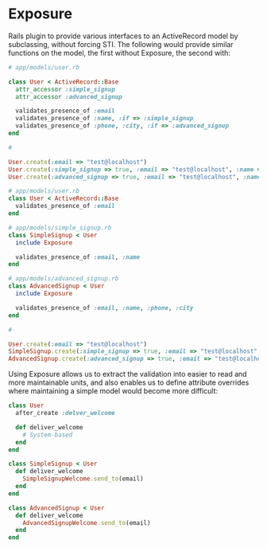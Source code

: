 # Exposure

Rails plugin to provide various interfaces to an ActiveRecord model by subclassing,
without forcing STI. The following would provide similar functions on the model, the first
without Exposure, the second with:

```ruby
# app/models/user.rb

class User < ActiveRecord::Base
  attr_accessor :simple_signup
  attr_accessor :advanced_signup

  validates_presence_of :email
  validates_presence_of :name, :if => :simple_signup
  validates_presence_of :phone, :city, :if => :advanced_signup
end

# 

User.create(:email => "test@localhost")
User.create(:simple_signup => true, :email => "test@localhost", :name => "Test Nancy")
User.create(:advanced_signup => true, :email => "test@localhost", :name => "Test Nancy", :city => "Albuquerque")
```

```ruby
# app/models/user.rb
class User < ActiveRecord::Base
  validates_presence_of :email
end

# app/models/simple_signup.rb
class SimpleSignup < User
  include Exposure

  validates_presence_of :email, :name
end

# app/models/advanced_signup.rb
class AdvancedSignup < User
  include Exposure

  validates_presence_of :email, :name, :phone, :city
end

# 

User.create(:email => "test@localhost")
SimpleSignup.create(:simple_signup => true, :email => "test@localhost", :name => "Test Nancy")
AdvancedSignup.create(:advanced_signup => true, :email => "test@localhost", :name => "Test Nancy", :city => "Albuquerque")
```

Using Exposure allows us to extract the validation into easier to read and more
maintainable units, and also enables us to define attribute overrides where maintaining
a simple model would become more difficult:

```ruby
class User
  after_create :delver_welcome

  def deliver_welcome
    # System-based
  end
end

class SimpleSignup < User
  def deliver_welcome
    SimpleSignupWelcome.send_to(email)
  end
end

class AdvancedSignup < User
  def deliver_welcome
    AdvancedSignupWelcome.send_to(email)
  end
end
```
